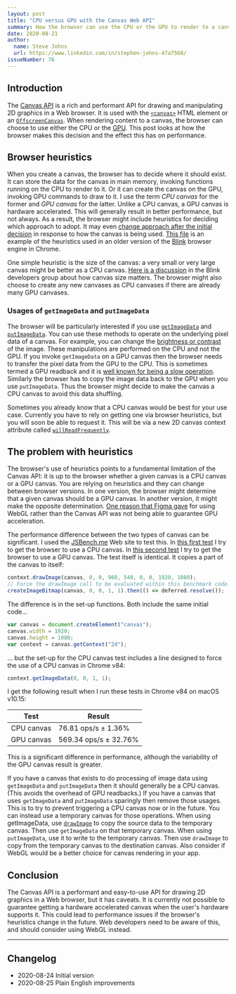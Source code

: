 ```yaml
---
layout: post
title: "CPU versus GPU with the Canvas Web API"
summary: How the browser can use the CPU or the GPU to render to a canvas when using the Canvas Web API, and how this affects the performance of your Web app.
date: 2020-08-21
author:
  name: Steve Johns
  url: https://www.linkedin.com/in/stephen-johns-47a7568/
issueNumber: 76
---
```


## Introduction

The [Canvas API](https://developer.mozilla.org/en-US/docs/Web/API/Canvas_API) is a rich and performant API for drawing and manipulating 2D graphics in a Web browser. It is used with the [`<canvas>`](https://developer.mozilla.org/en-US/docs/Web/HTML/Element/canvas) HTML element or an [`OffscreenCanvas`](https://developer.mozilla.org/en-US/docs/Web/API/OffscreenCanvas). When rendering content to a canvas, the browser can choose to use either the CPU or the [GPU](https://en.wikipedia.org/wiki/Graphics_processing_unit). This post looks at how the browser makes this decision and the effect this has on performance.

## Browser heuristics

When you create a canvas, the browser has to decide where it should exist. It can store the data for the canvas in main memory, invoking functions running on the CPU to render to it. Or it can create the canvas on the GPU, invoking GPU commands to draw to it. I use the term _CPU canvas_ for the former and _GPU canvas_ for the latter. Unlike a CPU canvas, a GPU canvas is hardware accelerated. This will generally result in better performance, but not always. As a result, the browser might include heuristics for deciding which approach to adopt. It may even [change approach after the initial decision](https://www.reddit.com/r/javascript/comments/ac9hdb/calling_getimagedata_potentially_puts_you_canvas/) in response to how the canvas is being used. [This file](https://chromium.googlesource.com/chromium/src/+/41d279a5476937a3981a8413be722d42da0de0d2/third_party/WebKit/Source/platform/graphics/ExpensiveCanvasHeuristicParameters.h) is an example of the heuristics used in an older version of the [Blink](<https://en.wikipedia.org/wiki/Blink_(browser_engine)>) browser engine in Chrome.

One simple heuristic is the size of the canvas: a very small or very large canvas might be better as a CPU canvas. [Here is a discussion](https://groups.google.com/a/chromium.org/g/blink-dev/c/NPSQdiXSK4w/m/jgzIaJPJxh8J) in the Blink developers group about how canvas size matters. The browser might also choose to create any new canvases as CPU canvases if there are already many GPU canvases.

### Usages of `getImageData` and `putImageData`

The browser will be particularly interested if you use [`getImageData`](https://developer.mozilla.org/en-US/docs/Web/API/CanvasRenderingContext2D/getImageData) and [`putImageData`](https://developer.mozilla.org/en-US/docs/Web/API/CanvasRenderingContext2D/putImageData). You can use these methods to operate on the underlying pixel data of a canvas. For example, you can change the [brightness or contrast](https://css-tricks.com/manipulating-pixels-using-canvas/#brightness-and-contrast) of the image. These manipulations are performed on the CPU and not the GPU. If you invoke `getImageData` on a GPU canvas then the browser needs to transfer the pixel data from the GPU to the CPU. This is sometimes termed a GPU readback and it is [well known for being a slow operation](https://superuser.com/questions/1478985/why-is-there-a-bottleneck-sending-data-from-a-gpu-to-a-cpu-but-less-so-from-cp). Similarly the browser has to copy the image data back to the GPU when you use `putImageData`. Thus the browser might decide to make the canvas a CPU canvas to avoid this data shuffling.

Sometimes you already know that a CPU canvas would be best for your use case. Currently you have to rely on getting one via browser heuristics, but you will soon be able to request it. This will be via a new 2D canvas context attribute called [`willReadFrequently`](https://developer.mozilla.org/en-US/docs/Web/API/HTMLCanvasElement/getContext).

## The problem with heuristics

The browser's use of heuristics points to a fundamental limitation of the Canvas API: it is up to the browser whether a given canvas is a CPU canvas or a GPU canvas. You are relying on heuristics and they can change between browser versions. In one version, the browser might determine that a given canvas should be a GPU canvas. In another version, it might make the opposite determination. [One reason that Figma gave](https://www.figma.com/blog/building-a-professional-design-tool-on-the-web/) for using WebGL rather than the Canvas API was not being able to guarantee GPU acceleration.

The performance difference between the two types of canvas can be significant. I used the [JSBench.me](https://jsbench.me/) Web site to test this. In [this first test](https://jsbench.me/bbke790qc2/1) I try to get the browser to use a CPU canvas. In [this second test](https://jsbench.me/8ake791cw4/1) I try to get the browser to use a GPU canvas. The test itself is identical. It copies a part of the canvas to itself:

```js
context.drawImage(canvas, 0, 0, 960, 540, 0, 0, 1920, 1080);
// Force the drawImage call to be evaluated within this benchmark code:
createImageBitmap(canvas, 0, 0, 1, 1).then(() => deferred.resolve());
```

The difference is in the set-up functions. Both include the same initial code...

```js
var canvas = document.createElement("canvas");
canvas.width = 1920;
canvas.height = 1080;
var context = canvas.getContext("2d");
```

... but the set-up for the CPU canvas test includes a line designed to force the use of a CPU canvas in Chrome v84:

```js
context.getImageData(0, 0, 1, 1);
```

I get the following result when I run these tests in Chrome v84 on macOS v10.15:

| Test       | Result                |
| ---------- | --------------------- |
| CPU canvas | 76.81 ops/s ± 1.36%   |
| GPU canvas | 569.34 ops/s ± 32.76% |

This is a significant difference in performance, although the variability of the GPU canvas result is greater.

If you have a canvas that exists to do processing of image data using `getImageData` and `putImageData` then it should generally be a CPU canvas. (This avoids the overhead of GPU readbacks.) If you have a canvas that uses `getImageData` and `putImageData` sparingly then remove those usages. This is to try to prevent triggering a CPU canvas now or in the future. You can instead use a temporary canvas for those operations. When using getImageData, use [`drawImage`](https://developer.mozilla.org/en-US/docs/Web/API/CanvasRenderingContext2D/drawImage) to copy the source data to the temporary canvas. Then use `getImageData` on that temporary canvas. When using `putImageData`, use it to write to the temporary canvas. Then use `drawImage` to copy from the temporary canvas to the destination canvas. Also consider if WebGL would be a better choice for canvas rendering in your app.

## Conclusion

The Canvas API is a performant and easy-to-use API for drawing 2D graphics in a Web browser, but it has caveats. It is currently not possible to guarantee getting a hardware accelerated canvas when the user's hardware supports it. This could lead to performance issues if the browser's heuristics change in the future. Web developers need to be aware of this, and should consider using WebGL instead.

---

## Changelog

- 2020-08-24 Initial version
- 2020-08-25 Plain English improvements
